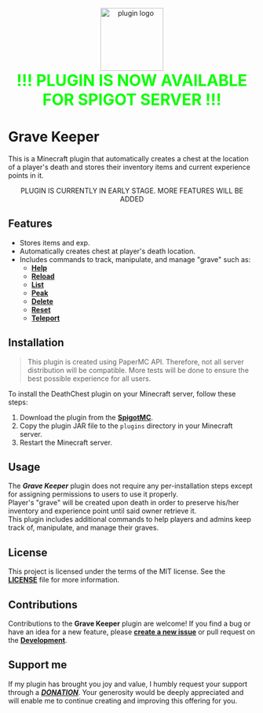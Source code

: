 <!--suppress HtmlDeprecatedAttribute, HtmlDeprecatedAttribute -->
<p align="center">
  <img src="https://i.ibb.co/9T3NjbW/gravekeeper-icon-128x128.png" alt="plugin logo" width="128px"/>
  <br>
  <span style="font-size: 2rem; color: #0bff01">
    <b>!!! PLUGIN IS NOW AVAILABLE FOR SPIGOT SERVER !!!</b>
  </span>
</p>

# Grave Keeper

This is a Minecraft plugin that automatically creates a chest at the location of a player's death and stores their
inventory items and current experience points in it.

<p align="center">
PLUGIN IS CURRENTLY IN EARLY STAGE. MORE FEATURES WILL BE ADDED
</p>

## Features

- Stores items and exp.
- Automatically creates chest at player's death location.
- Includes commands to track, manipulate, and manage "grave" such as:
    - [**Help**](https://github.com/knighthat/GraveKeeper/wiki/Commands#Help)
    - [**Reload**](https://github.com/knighthat/GraveKeeper/wiki/Commands#Reload)
    - [**List**](https://github.com/knighthat/GraveKeeper/wiki/Commands#List)
    - [**Peak**](https://github.com/knighthat/GraveKeeper/wiki/Commands#Peak)
    - [**Delete**](https://github.com/knighthat/GraveKeeper/wiki/Commands#Delete)
    - [**Reset**](https://github.com/knighthat/GraveKeeper/wiki/Commands#Reset)
    - [**Teleport**](https://github.com/knighthat/GraveKeeper/wiki/Commands#Teleport)

## Installation

> This plugin is created using PaperMC API. Therefore, not all server distribution will be compatible. More tests will
> be done to ensure the best possible experience for all users.

To install the DeathChest plugin on your Minecraft server, follow these steps:

1. Download the plugin from the [**SpigotMC**](https://www.spigotmc.org/resources/109521/).
2. Copy the plugin JAR file to the `plugins` directory in your Minecraft server.
3. Restart the Minecraft server.

## Usage

The ***Grave Keeper*** plugin does not require any per-installation steps except for assigning permissions to users to
use it properly.<br>
Player's "grave" will be created upon death in order to preserve his/her inventory and experience point until said owner
retrieve it.<br>
This plugin includes additional commands to help players and admins keep track of, manipulate, and manage their graves.

## License

This project is licensed under the terms of the MIT license. See the [**LICENSE**](LICENSE.md) file for more
information.

## Contributions

Contributions to the **Grave Keeper** plugin are welcome! If you find a bug or have an idea for a new feature, please
[**create a new issue**](https://github.com/knighthat/GraveKeeper/issues/new) or pull request on
the [**Development**](https://github.com/knighthat/GraveKeeper/tree/development).

## Support me

If my plugin has brought you joy and value, I humbly request your support through a [
***DONATION***](https://paypal.me/TnKnightN). Your generosity would be
deeply appreciated and will enable me to continue creating and improving this offering for you.
